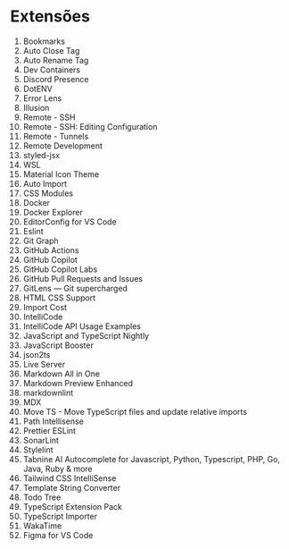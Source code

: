 # Extensões

1. Bookmarks
2. Auto Close Tag
3. Auto Rename Tag
4. Dev Containers
5. Discord Presence
6. DotENV
7. Error Lens
8. Illusion
9. Remote - SSH
10. Remote - SSH: Editing Configuration
11. Remote - Tunnels
12. Remote Development
13. styled-jsx
14. WSL
15. Material Icon Theme
16. Auto Import
17. CSS Modules
18. Docker
19. Docker Explorer
20. EditorConfig for VS Code
21. Eslint
22. Git Graph
23. GitHub Actions
24. GitHub Copilot
25. GitHub Copilot Labs
26. GitHub Pull Requests and Issues
27. GitLens — Git supercharged
28. HTML CSS Support
29. Import Cost
30. IntelliCode
31. IntelliCode API Usage Examples
32. JavaScript and TypeScript Nightly
33. JavaScript Booster
34. json2ts
35. Live Server
36. Markdown All in One
37. Markdown Preview Enhanced
38. markdownlint
39. MDX
40. Move TS - Move TypeScript files and update relative imports
41. Path Intellisense
42. Prettier ESLint
43. SonarLint
44. Stylelint
45. Tabnine AI Autocomplete for Javascript, Python, Typescript, PHP, Go, Java, Ruby & more
46. Tailwind CSS IntelliSense
47. Template String Converter
48. Todo Tree
49. TypeScript Extension Pack
50. TypeScript Importer
51. WakaTime
52. Figma for VS Code
